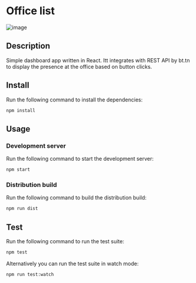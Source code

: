 # Office list
![image](https://user-images.githubusercontent.com/5732023/27762481-195f6bca-5e73-11e7-96b3-e2d24422f7a8.png)

## Description

Simple dashboard app written in React. Itt integrates with REST API by bt.tn to display the presence at the office based on button clicks.

## Install

Run the following command to install the dependencies:

```bash
npm install
```

## Usage

### Development server

Run the following command to start the development server:

```bash
npm start
```

### Distribution build

Run the following command to build the distribution build:

```bash
npm run dist
```

## Test

Run the following command to run the test suite:

```bash
npm test
```

Alternatively you can run the test suite in watch mode:

```
npm run test:watch
```
